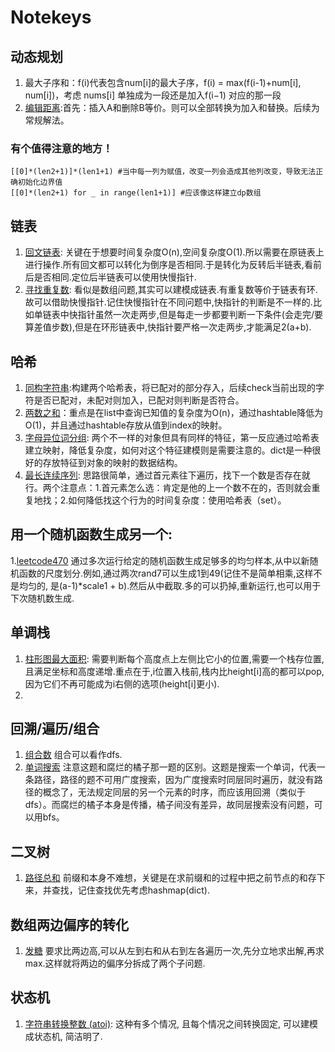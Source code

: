 # Notekeys

## 动态规划
1. 最大子序和：f(i)代表包含num[i]的最大子序，f(i) = max(f(i-1)+num[i], num[i])，考虑 nums[i] 单独成为一段还是加入f(i−1) 对应的那一段
2. [编辑距离](https://leetcode-cn.com/problems/edit-distance/submissions/):首先：插入A和删除B等价。则可以全部转换为加入和替换。后续为常规解法。

### 有个值得注意的地方！
~~~
[[0]*(len2+1)]*(len1+1) #当中每一列为赋值，改变一列会造成其他列改变，导致无法正确初始化边界值
[[0]*(len2+1) for _ in range(len1+1)] #应该像这样建立dp数组
~~~

## 链表
1. [回文链表](https://leetcode-cn.com/problems/palindrome-linked-list/): 关键在于想要时间复杂度O(n),空间复杂度O(1).所以需要在原链表上进行操作.所有回文都可以转化为倒序是否相同.于是转化为反转后半链表,看前后是否相同.定位后半链表可以使用快慢指针.
2. [寻找重复数](https://leetcode-cn.com/problems/find-the-duplicate-number/): 看似是数组问题,其实可以建模成链表.有重复数等价于链表有环.故可以借助快慢指针.记住快慢指针在不同问题中,快指针的判断是不一样的.比如单链表中快指针虽然一次走两步,但是每走一步都要判断一下条件(会走完/要算差值步数),但是在环形链表中,快指针要严格一次走两步,才能满足2(a+b).


## 哈希
1. [同构字符串](https://leetcode-cn.com/problems/isomorphic-strings/):构建两个哈希表，将已配对的部分存入，后续check当前出现的字符是否已配对，未配对则加入，已配对则判断是否符合。
2. [两数之和](https://leetcode.cn/problems/two-sum/)：重点是在list中查询已知值的复杂度为O(n)，通过hashtable降低为O(1)，并且通过hashtable存放从值到index的映射。
3. [字母异位词分组](https://leetcode.cn/problems/group-anagrams/description/?envType=study-plan-v2&envId=top-100-liked): 两个不一样的对象但具有同样的特征，第一反应通过哈希表建立映射，降低复杂度，如何对这个特征建模则是需要注意的。dict是一种很好的存放特征到对象的映射的数据结构。
4. [最长连续序列](https://leetcode.cn/problems/longest-consecutive-sequence/description/?envType=study-plan-v2&envId=top-100-liked): 思路很简单，通过首元素往下遍历，找下一个数是否存在就行。两个注意点：1.首元素怎么选：肯定是他的上一个数不在的，否则就会重复地找；2.如何降低找这个行为的时间复杂度：使用哈希表（set）。

## 用一个随机函数生成另一个:
1.[leetcode470](https://leetcode-cn.com/problems/implement-rand10-using-rand7/submissions/)
通过多次运行给定的随机函数生成足够多的均匀样本,从中以新随机函数的尺度划分.例如,通过两次rand7可以生成1到49(记住不是简单相乘,这样不是均匀的, 是(a-1)*scale1 + b).然后从中截取.多的可以扔掉,重新运行,也可以用于下次随机数生成.

## 单调栈
1. [柱形图最大面积](https://leetcode-cn.com/problems/largest-rectangle-in-histogram/): 需要判断每个高度点上左侧比它小的位置,需要一个栈存位置, 且满足坐标和高度递增.重点在于,i位置入栈前,栈内比height[i]高的都可以pop,因为它们不再可能成为i右侧的选项(height[i]更小).
2. 


## 回溯/遍历/组合
1. [组合数](https://leetcode-cn.com/problems/combination-sum-iii/submissions/) 组合可以看作dfs.
2. [单词搜索](https://leetcode.cn/problems/word-search/description/?envType=study-plan-v2&envId=top-100-liked) 注意这题和腐烂的橘子那一题的区别。这题是搜索一个单词，代表一条路径，路径的题不可用广度搜索，因为广度搜索时同层同时遍历，就没有路径的概念了，无法规定同层的另一个元素的时序，而应该用回溯（类似于dfs）。而腐烂的橘子本身是传播，橘子间没有差异，故同层搜索没有问题，可以用bfs。


## 二叉树
1. [路径总和](https://leetcode.cn/problems/path-sum-iii/submissions/507317100/?envType=study-plan-v2&envId=top-100-liked) 前缀和本身不难想，关键是在求前缀和的过程中把之前节点的和存下来，并查找，记住查找优先考虑hashmap(dict).


## 数组两边偏序的转化
1. [发糖](https://leetcode-cn.com/problems/candy/submissions/)  要求比两边高,可以从左到右和从右到左各遍历一次,先分立地求出解,再求max.这样就将两边的偏序分拆成了两个子问题.


## 状态机
1. [字符串转换整数 (atoi)](https://leetcode-cn.com/problems/string-to-integer-atoi/): 这种有多个情况, 且每个情况之间转换固定, 可以建模成状态机, 简洁明了.


